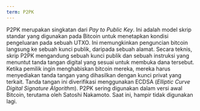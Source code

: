```yaml
---
term: P2PK
---
```


P2PK merupakan singkatan dari *Pay to Public Key*. Ini adalah model skrip standar yang digunakan pada Bitcoin untuk menetapkan kondisi pengeluaran pada sebuah UTXO. Ini memungkinkan penguncian bitcoin langsung ke sebuah kunci publik, daripada sebuah alamat.
Secara teknis, skrip P2PK mengandung sebuah kunci publik dan sebuah instruksi yang menuntut tanda tangan digital yang sesuai untuk membuka dana tersebut. Ketika pemilik ingin menghabiskan bitcoin mereka, mereka harus menyediakan tanda tangan yang dihasilkan dengan kunci privat yang terkait. Tanda tangan ini diverifikasi menggunakan ECDSA (*Elliptic Curve Digital Signature Algorithm*). P2PK sering digunakan dalam versi awal Bitcoin, terutama oleh Satoshi Nakamoto. Saat ini, hampir tidak digunakan lagi.